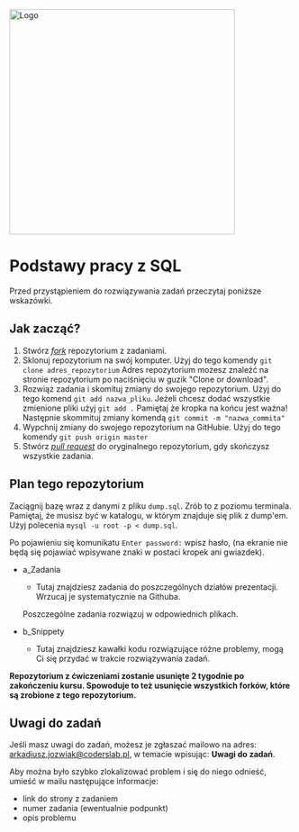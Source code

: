 <img alt="Logo" src="http://coderslab.pl/svg/logo-coderslab.svg" width="400">

# Podstawy pracy z SQL

Przed przystąpieniem do rozwiązywania zadań przeczytaj poniższe wskazówki.

## Jak zacząć?

1. Stwórz [*fork*](https://guides.github.com/activities/forking/) repozytorium z zadaniami.
2. Sklonuj repozytorium na swój komputer. Użyj do tego komendy `git clone adres_repozytorium`
Adres repozytorium możesz znaleźć na stronie repozytorium po naciśnięciu w guzik "Clone or download".
3. Rozwiąż zadania i skomituj zmiany do swojego repozytorium. Użyj do tego komend `git add nazwa_pliku`.
Jeżeli chcesz dodać wszystkie zmienione pliki użyj `git add .` 
Pamiętaj że kropka na końcu jest ważna!
Następnie skommituj zmiany komendą `git commit -m "nazwa_commita"`
4. Wypchnij zmiany do swojego repozytorium na GitHubie.  Użyj do tego komendy `git push origin master`
5. Stwórz [*pull request*](https://help.github.com/articles/creating-a-pull-request) do oryginalnego repozytorium, gdy skończysz wszystkie zadania.

## Plan tego repozytorium

Zaciągnij bazę wraz z danymi z pliku `dump.sql`. Zrób to z poziomu terminala.  
Pamiętaj, że musisz być w katalogu, w którym znajduje się plik z dump'em.
Użyj polecenia `mysql -u root -p < dump.sql`.

Po pojawieniu się komunikatu
``Enter password:`` wpisz hasło, (na ekranie nie będą się pojawiać wpisywane znaki w postaci kropek ani gwiazdek). 

* a_Zadania

    * Tutaj znajdziesz zadania do poszczególnych działów prezentacji. Wrzucaj je systematycznie na Githuba.
    
    Poszczególne zadania rozwiązuj w odpowiednich plikach.
    
* b_Snippety

    * Tutaj znajdziesz kawałki kodu rozwiązujące różne problemy, mogą Ci się przydać w trakcie rozwiązywania zadań.
    
**Repozytorium z ćwiczeniami zostanie usunięte 2 tygodnie po zakończeniu kursu. Spowoduje to też usunięcie wszystkich forków, które są zrobione z tego repozytorium.**

## Uwagi do zadań

Jeśli masz uwagi do zadań, możesz je zgłaszać mailowo na adres: 
 <a href="mailto:<a href='mailto:arkadiusz.jozwiak@coderslab.pl'>arkadiusz.jozwiak@coderslab.pl</a>">arkadiusz.jozwiak@coderslab.pl</a>,
 w temacie wpisując: **Uwagi do zadań**.
 
Aby można było szybko zlokalizować problem i się do niego odnieść, umieść w mailu następujące informacje:

- link do strony z zadaniem
- numer zadania (ewentualnie podpunkt)
- opis problemu